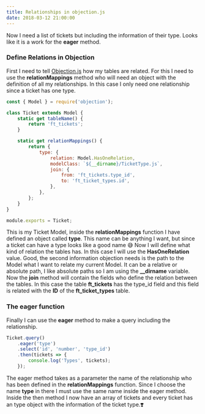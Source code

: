 ```yaml
---
title: Relationships in objection.js
date: 2018-03-12 21:00:00
---
```


Now I need a list of tickets but including the information of their type. Looks like it is a work for the **eager** method.

### Define Relations in Objection

First I need to tell [Objection.js](https://vincit.github.io/objection.js) how my tables are related. For this I need to use the **relationMappings**
method who will need an object with the definition of all my relationships.
In this case I only need one relationship since a ticket has one type.

```javascript
const { Model } = require('objection');

class Ticket extends Model {
	static get tableName() {
		return 'ft_tickets';
	}

	static get relationMappings() {
		return {
			type: {
				relation: Model.HasOneRelation,
				modelClass: `${__dirname}/TicketType.js`,
				join: {
					from: 'ft_tickets.type_id',
					to: 'ft_ticket_types.id',
				},
			},
		};
	}
}

module.exports = Ticket;
```

This is my Ticket Model, inside the **relationMappings** function I have defined an object called **type**. This name can be anything I want, but since a ticket can have a type looks like a good name 😅
Now I will define what kind of relation the tables has. In this case I will use the **HasOneRelation** value.
Good, the second information objection needs is the path to the Model what I want to relate my current Model.
It can be a relative or absolute path, I like absolute paths so I am using the **\_\_dirname** variable.
Now the **join** method will contain the fields who define the relation between the tables. In this case the table **ft_tickets** has the type_id field and this field is related with the **ID** of the **ft_ticket_types** table.

### The eager function

Finally I can use the **eager** method to make a query including the relationship.

```javascript
Ticket.query()
	.eager('type')
	.select('id', 'number', 'type_id')
	.then(tickets => {
		console.log('Types', tickets);
	});
```

The eager method takes as a parameter the name of the relationship who has been defined in the **relationMappings** function. Since I choose the name **type** in there I must use the same name inside the eager method.
Inside the then method I now have an array of tickets and every ticket has an type object with the information of the ticket type.❣️
